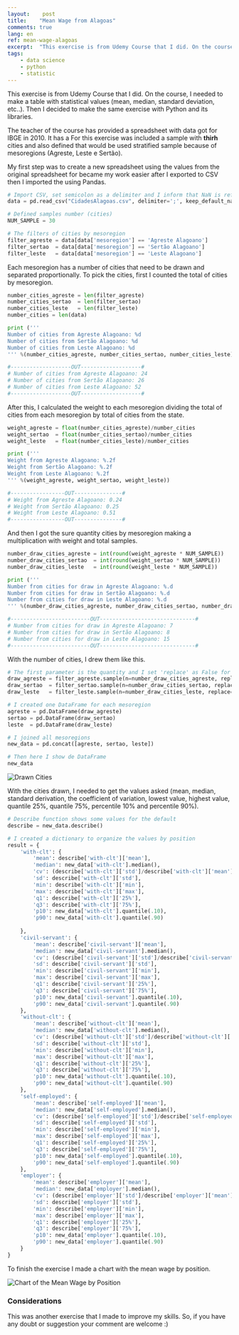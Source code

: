 ```yaml
---
layout:    post
title:    "Mean Wage from Alagoas"
comments: true
lang: en
ref: mean-wage-alagoas
excerpt:  "This exercise is from Udemy Course that I did. On the course, I needed to made a table with statistical values (mean, median, standard deviation, etc..). Then I decided to make the same exercise with Python and its libraries"
tags:
    - data science
    - python
    - statistic
---
```


This exercise is from Udemy Course that I did. On the course, I needed to make a table with statistical values (mean, median, standard deviation, etc..). Then I decided to make the same exercise with Python and its libraries.

The teacher of the course has provided a spreadsheet with data got for IBGE in 2010. It has a  For this exercise was included a sample with **thirh** cities and also defined that would be used stratified sample because of mesoregions (Agreste, Leste e Sertão).

My first step was to create a new spreadsheet using the values from the original spreadsheet for became my work easier after I exported to CSV then I imported the using Pandas.

```python
# Import CSV, set semicolon as a delimiter and I inform that NaN is referring to null values
data = pd.read_csv("CidadesAlagoas.csv", delimiter=';', keep_default_na=False, na_values=['NaN'])

# Defined samples number (cities)
NUM_SAMPLE = 30

# The filters of cities by mesoregion
filter_agreste = data[data['mesoregion'] == 'Agreste Alagoano']
filter_sertao  = data[data['mesoregion'] == 'Sertão Alagoano']
filter_leste   = data[data['mesoregion'] == 'Leste Alagoano']
```
Each mesoregion has a number of cities that need to be drawn and separated proportionally. To pick the cities, first I counted the total of cities by mesoregion.

```python
number_cities_agreste = len(filter_agreste)
number_cities_sertao  = len(filter_sertao)
number_cities_leste   = len(filter_leste)
number_cities = len(data)

print ('''
Number of cities from Agreste Alagoano: %d
Number of cities from Sertão Alagoano: %d
Number of cities from Leste Alagoano: %d
''' %(number_cities_agreste, number_cities_sertao, number_cities_leste))

#-------------------OUT-------------------#
# Number of cities from Agreste Alagoano: 24
# Number of cities from Sertão Alagoano: 26
# Number of cities from Leste Alagoano: 52
#-------------------OUT-------------------#
```

After this, I calculated the weight to each mesoregion dividing the total of cities from each mesoregion by total of cities from the state.

```python
weight_agreste = float(number_cities_agreste)/number_cities
weight_sertao  = float(number_cities_sertao)/number_cities
weight_leste   = float(number_cities_leste)/number_cities

print ('''
Weight from Agreste Alagoano: %.2f
Weight from Sertão Alagoano: %.2f
Weight from Leste Alagoano: %.2f
''' %(weight_agreste, weight_sertao, weight_leste))

#-----------------OUT---------------#
# Weight from Agreste Alagoano: 0.24
# Weight from Sertão Alagoano: 0.25
# Weight from Leste Alagoano: 0.51
#-----------------OUT---------------#
```

And then I got the sure quantity cities by mesoregion making a multiplication with weight and total samples.

```python
number_draw_cities_agreste = int(round(weight_agreste * NUM_SAMPLE))
number_draw_cities_sertao  = int(round(weight_sertao * NUM_SAMPLE))
number_draw_cities_leste   = int(round(weight_leste * NUM_SAMPLE))

print ('''
Number from cities for draw in Agreste Alagoano: %.d
Number from cities for draw in Sertão Alagoano: %.d
Number from cities for draw in Leste Alagoano: %.d
''' %(number_draw_cities_agreste, number_draw_cities_sertao, number_draw_cities_leste))

#-------------------------OUT------------------------------#
# Number from cities for draw in Agreste Alagoano: 7
# Number from cities for draw in Sertão Alagoano: 8
# Number from cities for draw in Leste Alagoano: 15
#-------------------------OUT------------------------------#
```

With the number of cities, I drew them like this.

```python
# The first parameter is the quantity and I set 'replace' as False for do not repeat
draw_agreste = filter_agreste.sample(n=number_draw_cities_agreste, replace=False)
draw_sertao  = filter_sertao.sample(n=number_draw_cities_sertao, replace=False)
draw_leste   = filter_leste.sample(n=number_draw_cities_leste, replace=False)

# I created one DataFrame for each mesoregion
agreste = pd.DataFrame(draw_agreste)
sertao = pd.DataFrame(draw_sertao)
leste  = pd.DataFrame(draw_leste)

# I joined all mesoregions
new_data = pd.concat([agreste, sertao, leste])

# Then here I show de DataFrame
new_data
```

![Drawn Cities]({{site.url}}/images/2019-03-23/drawn_cities.png)

With the cities drawn, I needed to get the values asked (mean, median, standard derivation, the coefficient of variation, lowest value, highest value, quantile 25%, quantile 75%, percentile 10% and percentile 90%).

```python
# Describe function shows some values for the default
describe = new_data.describe()

# I created a dictionary to organize the values by position
result = {
    'with-clt': {
        'mean': describe['with-clt']['mean'],
        'median': new_data['with-clt'].median(),
        'cv': (describe['with-clt']['std']/describe['with-clt']['mean'])*100,
        'sd': describe['with-clt']['std'],
        'min': describe['with-clt']['min'],
        'max': describe['with-clt']['max'],
        'q1': describe['with-clt']['25%'],
        'q3': describe['with-clt']['75%'],
        'p10': new_data['with-clt'].quantile(.10),
        'p90': new_data['with-clt'].quantile(.90)
        
    },
    'civil-servant': {
        'mean': describe['civil-servant']['mean'],
        'median': new_data['civil-servant'].median(),
        'cv': (describe['civil-servant']['std']/describe['civil-servant']['mean'])*100,
        'sd': describe['civil-servant']['std'],
        'min': describe['civil-servant']['min'],
        'max': describe['civil-servant']['max'],
        'q1': describe['civil-servant']['25%'],
        'q3': describe['civil-servant']['75%'],
        'p10': new_data['civil-servant'].quantile(.10),
        'p90': new_data['civil-servant'].quantile(.90)
    },
    'without-clt': {
        'mean': describe['without-clt']['mean'],
        'median': new_data['without-clt'].median(),
        'cv': (describe['without-clt']['std']/describe['without-clt']['mean'])*100,
        'sd': describe['without-clt']['std'],
        'min': describe['without-clt']['min'],
        'max': describe['without-clt']['max'],
        'q1': describe['without-clt']['25%'],
        'q3': describe['without-clt']['75%'],
        'p10': new_data['without-clt'].quantile(.10),
        'p90': new_data['without-clt'].quantile(.90)
    },
    'self-employed': {
        'mean': describe['self-employed']['mean'],
        'median': new_data['self-employed'].median(),
        'cv': (describe['self-employed']['std']/describe['self-employed']['mean'])*100,
        'sd': describe['self-employed']['std'],
        'min': describe['self-employed']['min'],
        'max': describe['self-employed']['max'],
        'q1': describe['self-employed']['25%'],
        'q3': describe['self-employed']['75%'],
        'p10': new_data['self-employed'].quantile(.10),
        'p90': new_data['self-employed'].quantile(.90)
    },
    'employer': {
        'mean': describe['employer']['mean'],
        'median': new_data['employer'].median(),
        'cv': (describe['employer']['std']/describe['employer']['mean'])*100,
        'sd': describe['employer']['std'],
        'min': describe['employer']['min'],
        'max': describe['employer']['max'],
        'q1': describe['employer']['25%'],
        'q3': describe['employer']['75%'],
        'p10': new_data['employer'].quantile(.10),
        'p90': new_data['employer'].quantile(.90)
    }
}
```

To finish the exercise I made a chart with the mean wage by position. 

![Chart of the Mean Wage by Position]({{site.url}}/images/2019-03-23/chart_position.png)

### Considerations

This was another exercise that I made to improve my skills. So, if you have any doubt or suggestion your comment are welcome :)


